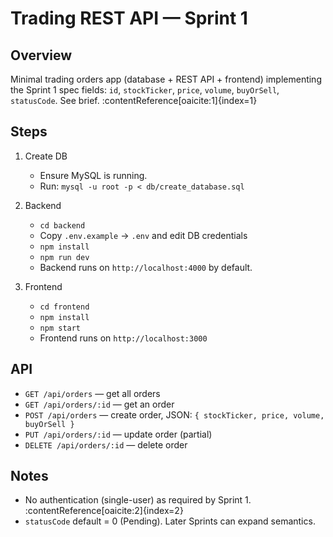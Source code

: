 # Trading REST API — Sprint 1

## Overview
Minimal trading orders app (database + REST API + frontend) implementing the Sprint 1 spec fields:
`id`, `stockTicker`, `price`, `volume`, `buyOrSell`, `statusCode`. See brief. :contentReference[oaicite:1]{index=1}

## Steps

1. Create DB
   - Ensure MySQL is running.
   - Run: `mysql -u root -p < db/create_database.sql`

2. Backend
   - `cd backend`
   - Copy `.env.example` -> `.env` and edit DB credentials
   - `npm install`
   - `npm run dev`
   - Backend runs on `http://localhost:4000` by default.

3. Frontend
   - `cd frontend`
   - `npm install`
   - `npm start`
   - Frontend runs on `http://localhost:3000`

## API
- `GET /api/orders` — get all orders
- `GET /api/orders/:id` — get an order
- `POST /api/orders` — create order, JSON: `{ stockTicker, price, volume, buyOrSell }`
- `PUT /api/orders/:id` — update order (partial)
- `DELETE /api/orders/:id` — delete order

## Notes
- No authentication (single-user) as required by Sprint 1. :contentReference[oaicite:2]{index=2}
- `statusCode` default = 0 (Pending). Later Sprints can expand semantics.
